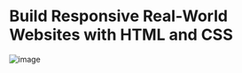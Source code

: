 # Build Responsive Real-World Websites with HTML and CSS
![image](https://user-images.githubusercontent.com/103274587/186225455-eeb643eb-5351-408c-8f82-fde5b1e45d1e.png)
